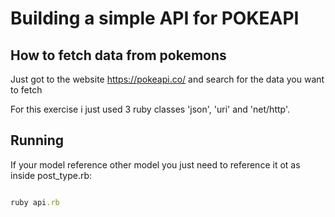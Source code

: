 # Building a simple API for POKEAPI

## How to fetch data from pokemons

Just got to the website https://pokeapi.co/ and search for the data you want to fetch

For this exercise i just used 3 ruby classes 'json', 'uri' and 'net/http'.


## Running


 If your model reference other model you just need to reference it ot as inside post_type.rb:

```#api.rb

ruby api.rb
  ```


